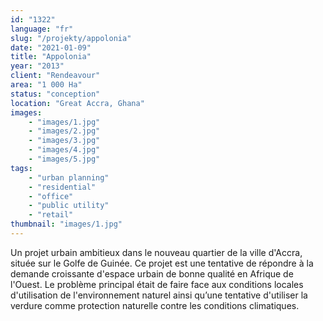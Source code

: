 ```yaml
---
id: "1322"
language: "fr"
slug: "/projekty/appolonia"
date: "2021-01-09"
title: "Appolonia"
year: "2013"
client: "Rendeavour"
area: "1 000 Ha"
status: "conception"
location: "Great Accra, Ghana"
images: 
    - "images/1.jpg"
    - "images/2.jpg"
    - "images/3.jpg"
    - "images/4.jpg"    
    - "images/5.jpg"        
tags: 
    - "urban planning"
    - "residential"
    - "office"
    - "public utility"
    - "retail"
thumbnail: "images/1.jpg"
---
```

Un projet urbain ambitieux dans le nouveau quartier de la ville d'Accra, située sur le Golfe de Guinée. Ce projet est une tentative de répondre à&nbsp;la demande croissante d'espace urbain de bonne qualité en Afrique de l'Ouest. Le problème principal était de faire face aux conditions locales d'utilisation de l'environnement naturel ainsi qu’une tentative d'utiliser la verdure comme protection naturelle contre les conditions climatiques.
